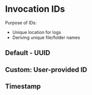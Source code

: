 # Invocation IDs

Purpose of IDs:
- Unique location for logs
- Deriving unique file/folder names

## Default - UUID

## Custom: User-provided ID

## Timestamp

